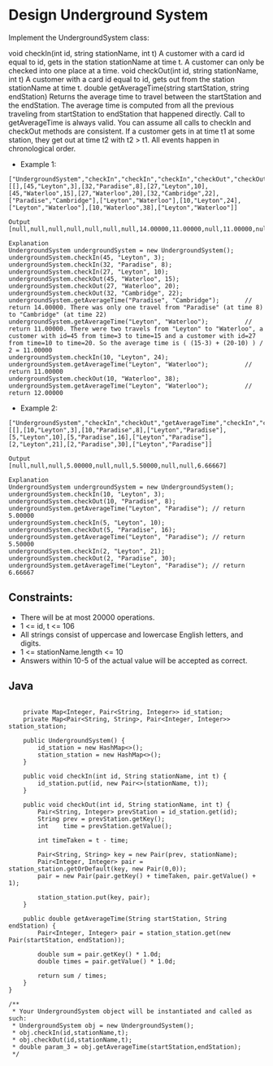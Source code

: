 # Design Underground System

Implement the UndergroundSystem class:

void checkIn(int id, string stationName, int t)
A customer with a card id equal to id, gets in the station stationName at time t.
A customer can only be checked into one place at a time.
void checkOut(int id, string stationName, int t)
A customer with a card id equal to id, gets out from the station stationName at time t.
double getAverageTime(string startStation, string endStation)
Returns the average time to travel between the startStation and the endStation.
The average time is computed from all the previous traveling from startStation to endStation that happened directly.
Call to getAverageTime is always valid.
You can assume all calls to checkIn and checkOut methods are consistent. If a customer gets in at time t1 at some station, they get out at time t2 with t2 > t1. All events happen in chronological order.

* Example 1:

~~~Input
["UndergroundSystem","checkIn","checkIn","checkIn","checkOut","checkOut","checkOut","getAverageTime","getAverageTime","checkIn","getAverageTime","checkOut","getAverageTime"]
[[],[45,"Leyton",3],[32,"Paradise",8],[27,"Leyton",10],[45,"Waterloo",15],[27,"Waterloo",20],[32,"Cambridge",22],["Paradise","Cambridge"],["Leyton","Waterloo"],[10,"Leyton",24],["Leyton","Waterloo"],[10,"Waterloo",38],["Leyton","Waterloo"]]

Output
[null,null,null,null,null,null,null,14.00000,11.00000,null,11.00000,null,12.00000]

Explanation
UndergroundSystem undergroundSystem = new UndergroundSystem();
undergroundSystem.checkIn(45, "Leyton", 3);
undergroundSystem.checkIn(32, "Paradise", 8);
undergroundSystem.checkIn(27, "Leyton", 10);
undergroundSystem.checkOut(45, "Waterloo", 15);
undergroundSystem.checkOut(27, "Waterloo", 20);
undergroundSystem.checkOut(32, "Cambridge", 22);
undergroundSystem.getAverageTime("Paradise", "Cambridge");       // return 14.00000. There was only one travel from "Paradise" (at time 8) to "Cambridge" (at time 22)
undergroundSystem.getAverageTime("Leyton", "Waterloo");          // return 11.00000. There were two travels from "Leyton" to "Waterloo", a customer with id=45 from time=3 to time=15 and a customer with id=27 from time=10 to time=20. So the average time is ( (15-3) + (20-10) ) / 2 = 11.00000
undergroundSystem.checkIn(10, "Leyton", 24);
undergroundSystem.getAverageTime("Leyton", "Waterloo");          // return 11.00000
undergroundSystem.checkOut(10, "Waterloo", 38);
undergroundSystem.getAverageTime("Leyton", "Waterloo");          // return 12.00000
~~~

* Example 2:

~~~Input
["UndergroundSystem","checkIn","checkOut","getAverageTime","checkIn","checkOut","getAverageTime","checkIn","checkOut","getAverageTime"]
[[],[10,"Leyton",3],[10,"Paradise",8],["Leyton","Paradise"],[5,"Leyton",10],[5,"Paradise",16],["Leyton","Paradise"],[2,"Leyton",21],[2,"Paradise",30],["Leyton","Paradise"]]

Output
[null,null,null,5.00000,null,null,5.50000,null,null,6.66667]

Explanation
UndergroundSystem undergroundSystem = new UndergroundSystem();
undergroundSystem.checkIn(10, "Leyton", 3);
undergroundSystem.checkOut(10, "Paradise", 8);
undergroundSystem.getAverageTime("Leyton", "Paradise"); // return 5.00000
undergroundSystem.checkIn(5, "Leyton", 10);
undergroundSystem.checkOut(5, "Paradise", 16);
undergroundSystem.getAverageTime("Leyton", "Paradise"); // return 5.50000
undergroundSystem.checkIn(2, "Leyton", 21);
undergroundSystem.checkOut(2, "Paradise", 30);
undergroundSystem.getAverageTime("Leyton", "Paradise"); // return 6.66667
~~~

## Constraints:

* There will be at most 20000 operations.
* 1 <= id, t <= 106
* All strings consist of uppercase and lowercase English letters, and digits.
* 1 <= stationName.length <= 10
* Answers within 10-5 of the actual value will be accepted as correct.

## Java

~~~class UndergroundSystem {

    private Map<Integer, Pair<String, Integer>> id_station;
    private Map<Pair<String, String>, Pair<Integer, Integer>> station_station;
    
    public UndergroundSystem() {
        id_station = new HashMap<>();
        station_station = new HashMap<>();
    }
    
    public void checkIn(int id, String stationName, int t) {
        id_station.put(id, new Pair<>(stationName, t));
    }
    
    public void checkOut(int id, String stationName, int t) {
        Pair<String, Integer> prevStation = id_station.get(id);
        String prev = prevStation.getKey();
        int    time = prevStation.getValue();
        
        int timeTaken = t - time;
        
        Pair<String, String> key = new Pair(prev, stationName);
        Pair<Integer, Integer> pair = station_station.getOrDefault(key, new Pair(0,0));
        pair = new Pair(pair.getKey() + timeTaken, pair.getValue() + 1);
        
        station_station.put(key, pair);
    }
    
    public double getAverageTime(String startStation, String endStation) {
        Pair<Integer, Integer> pair = station_station.get(new Pair(startStation, endStation));
        
        double sum = pair.getKey() * 1.0d;
        double times = pair.getValue() * 1.0d;
        
        return sum / times;
    }
}

/**
 * Your UndergroundSystem object will be instantiated and called as such:
 * UndergroundSystem obj = new UndergroundSystem();
 * obj.checkIn(id,stationName,t);
 * obj.checkOut(id,stationName,t);
 * double param_3 = obj.getAverageTime(startStation,endStation);
 */
~~~

